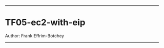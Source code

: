 --------------------------------------------------

# TF05-ec2-with-eip

Author: Frank Effrim-Botchey

--------------------------------------------------

